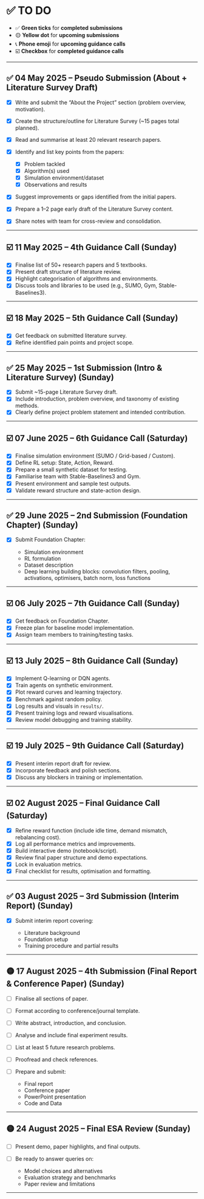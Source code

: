 # ✅ TO DO

* ✅ **Green ticks** for **completed submissions**
* 🟡 **Yellow dot** for **upcoming submissions**
* 📞 **Phone emoji** for **upcoming guidance calls**
* ☑️ **Checkbox** for **completed guidance calls**

---

## ✅ 04 May 2025 – Pseudo Submission (About + Literature Survey Draft)

* [x] Write and submit the “About the Project” section (problem overview, motivation).
* [x] Create the structure/outline for Literature Survey (\~15 pages total planned).
* [x] Read and summarise at least 20 relevant research papers.
* [x] Identify and list key points from the papers:

  * [x] Problem tackled
  * [x] Algorithm(s) used
  * [x] Simulation environment/dataset
  * [x] Observations and results
* [x] Suggest improvements or gaps identified from the initial papers.
* [x] Prepare a 1–2 page early draft of the Literature Survey content.
* [x] Share notes with team for cross-review and consolidation.

---

## ☑️ 11 May 2025 – 4th Guidance Call (Sunday)

* [x] Finalise list of 50+ research papers and 5 textbooks.
* [x] Present draft structure of literature review.
* [x] Highlight categorisation of algorithms and environments.
* [x] Discuss tools and libraries to be used (e.g., SUMO, Gym, Stable-Baselines3).

---

## ☑️ 18 May 2025 – 5th Guidance Call (Sunday)

* [x] Get feedback on submitted literature survey.
* [x] Refine identified pain points and project scope.

---

## ✅ 25 May 2025 – 1st Submission (Intro & Literature Survey) (Sunday)

* [x] Submit \~15-page Literature Survey draft.
* [x] Include introduction, problem overview, and taxonomy of existing methods.
* [x] Clearly define project problem statement and intended contribution.

---

## ☑️ 07 June 2025 – 6th Guidance Call (Saturday)

* [x] Finalise simulation environment (SUMO / Grid-based / Custom).
* [x] Define RL setup: State, Action, Reward.
* [x] Prepare a small synthetic dataset for testing.
* [x] Familiarise team with Stable-Baselines3 and Gym.
* [x] Present environment and sample test outputs.
* [x] Validate reward structure and state-action design.

---

## ✅ 29 June 2025 – 2nd Submission (Foundation Chapter) (Sunday)

* [x] Submit Foundation Chapter:

  * Simulation environment
  * RL formulation
  * Dataset description
  * Deep learning building blocks: convolution filters, pooling, activations, optimisers, batch norm, loss functions

---

## ☑️ 06 July 2025 – 7th Guidance Call (Sunday)

* [x] Get feedback on Foundation Chapter.
* [x] Freeze plan for baseline model implementation.
* [x] Assign team members to training/testing tasks.

---

## ☑️ 13 July 2025 – 8th Guidance Call (Sunday)

* [x] Implement Q-learning or DQN agents.
* [x] Train agents on synthetic environment.
* [x] Plot reward curves and learning trajectory.
* [x] Benchmark against random policy.
* [x] Log results and visuals in `results/`.
* [x] Present training logs and reward visualisations.
* [x] Review model debugging and training stability.

---

## ☑️ 19 July 2025 – 9th Guidance Call (Saturday)

* [x] Present interim report draft for review.
* [x] Incorporate feedback and polish sections.
* [x] Discuss any blockers in training or implementation.

---

## ☑️ 02 August 2025 – Final Guidance Call (Saturday)

* [X] Refine reward function (include idle time, demand mismatch, rebalancing cost).
* [X] Log all performance metrics and improvements.
* [X] Build interactive demo (notebook/script).
* [X] Review final paper structure and demo expectations.
* [X] Lock in evaluation metrics.
* [X] Final checklist for results, optimisation and formatting.

---

## ✅ 03 August 2025 – 3rd Submission (Interim Report) (Sunday)

* [X] Submit interim report covering:

  * Literature background
  * Foundation setup
  * Training procedure and partial results

---

## 🟡 17 August 2025 – 4th Submission (Final Report & Conference Paper) (Sunday)

* [ ] Finalise all sections of paper.
* [ ] Format according to conference/journal template.
* [ ] Write abstract, introduction, and conclusion.
* [ ] Analyse and include final experiment results.
* [ ] List at least 5 future research problems.
* [ ] Proofread and check references.
* [ ] Prepare and submit:

  * Final report
  * Conference paper
  * PowerPoint presentation
  * Code and Data

---

## 🟡 24 August 2025 – Final ESA Review (Sunday)

* [ ] Present demo, paper highlights, and final outputs.
* [ ] Be ready to answer queries on:

  * Model choices and alternatives
  * Evaluation strategy and benchmarks
  * Paper review and limitations

---

